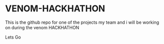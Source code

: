 # VENOM-HACKHATHON
This is the github repo for one of the projects my team and i will be working on during the venom HACKHATHON

Lets Go